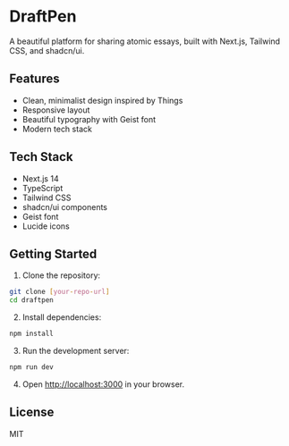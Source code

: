 # DraftPen

A beautiful platform for sharing atomic essays, built with Next.js, Tailwind CSS, and shadcn/ui.

## Features

- Clean, minimalist design inspired by Things
- Responsive layout
- Beautiful typography with Geist font
- Modern tech stack

## Tech Stack

- Next.js 14
- TypeScript
- Tailwind CSS
- shadcn/ui components
- Geist font
- Lucide icons

## Getting Started

1. Clone the repository:
```bash
git clone [your-repo-url]
cd draftpen
```

2. Install dependencies:
```bash
npm install
```

3. Run the development server:
```bash
npm run dev
```

4. Open [http://localhost:3000](http://localhost:3000) in your browser.

## License

MIT

